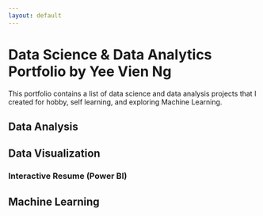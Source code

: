 ```yaml
---
layout: default
---
```


# Data Science & Data Analytics Portfolio by Yee Vien Ng
This portfolio contains a list of data science and data analysis projects that I created for hobby, self learning, and exploring Machine Learning.

## Data Analysis


## Data Visualization
### Interactive Resume (Power BI)

## Machine Learning

